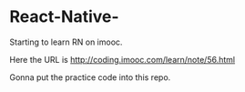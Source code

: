 # React-Native-
Starting to learn RN on imooc. 

Here the URL is  http://coding.imooc.com/learn/note/56.html

Gonna put the practice code into this repo.


